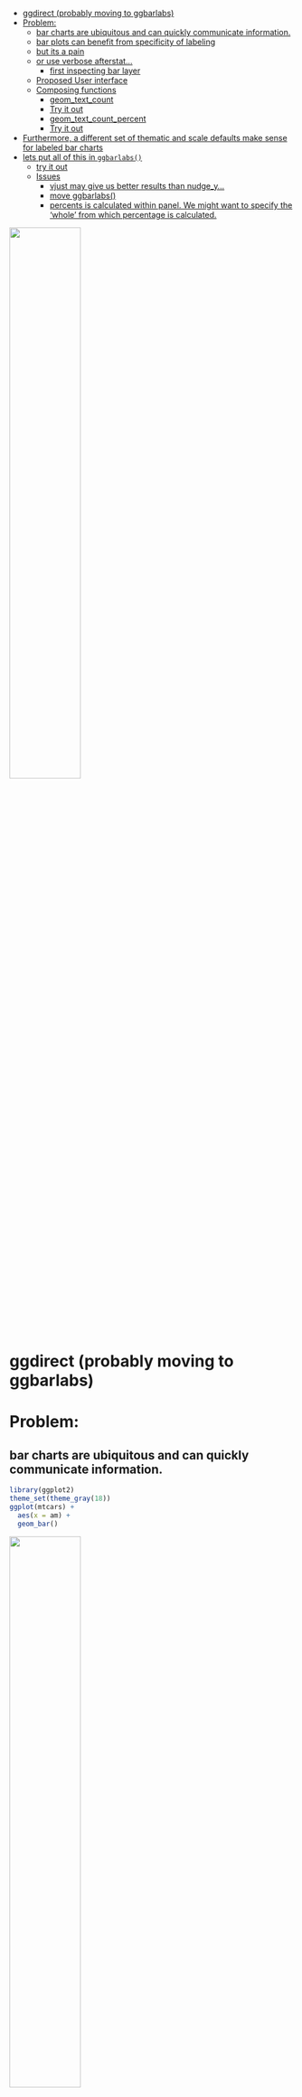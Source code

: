 
  - [ggdirect (probably moving to
    ggbarlabs)](#ggdirect-probably-moving-to-ggbarlabs)
  - [Problem:](#problem)
      - [bar charts are ubiquitous and can quickly communicate
        information.](#bar-charts-are-ubiquitous-and-can-quickly-communicate-information)
      - [bar plots can benefit from specificity of
        labeling](#bar-plots-can-benefit-from-specificity-of-labeling)
      - [but its a pain](#but-its-a-pain)
      - [or use verbose afterstat…](#or-use-verbose-afterstat)
          - [first inspecting bar layer](#first-inspecting-bar-layer)
      - [Proposed User interface](#proposed-user-interface)
      - [Composing functions](#composing-functions)
          - [geom\_text\_count](#geom_text_count)
          - [Try it out](#try-it-out)
          - [geom\_text\_count\_percent](#geom_text_count_percent)
          - [Try it out](#try-it-out-1)
  - [Furthermore, a different set of thematic and scale defaults make
    sense for labeled bar
    charts](#furthermore-a-different-set-of-thematic-and-scale-defaults-make-sense-for-labeled-bar-charts)
  - [lets put all of this in
    `ggbarlabs()`](#lets-put-all-of-this-in-ggbarlabs)
      - [try it out](#try-it-out-2)
      - [Issues](#issues)
          - [vjust may give us better results than
            nudge\_y…](#vjust-may-give-us-better-results-than-nudge_y)
          - [move ggbarlabs()](#move-ggbarlabs)
          - [percents is calculated within panel. We might want to
            specify the ‘whole’ from which percentage is
            calculated.](#percents-is-calculated-within-panel-we-might-want-to-specify-the-whole-from-which-percentage-is-calculated)

<!-- README.md is generated from README.Rmd. Please edit that file -->

<img src="man/figures/README-unnamed-chunk-2-1.png" width="50%" />

# ggdirect (probably moving to ggbarlabs)

<!-- badges: start -->

<!-- badges: end -->

# Problem:

## bar charts are ubiquitous and can quickly communicate information.

``` r
library(ggplot2)
theme_set(theme_gray(18))
ggplot(mtcars) + 
  aes(x = am) + 
  geom_bar() 
```

<img src="man/figures/README-unnamed-chunk-3-1.png" width="50%" />

``` r

p <- last_plot()
```

## bar plots can benefit from specificity of labeling

Labeled bar chart is all the fast communication of traditional data
vizualization with all the specificity of a table.

## but its a pain

either precalc…

## or use verbose afterstat…

### first inspecting bar layer

``` r
layer_data(last_plot(), 1)
#>    y count    prop x flipped_aes PANEL group ymin ymax  xmin xmax colour   fill
#> 1 19    19 0.59375 0       FALSE     1    -1    0   19 -0.45 0.45     NA grey35
#> 2 13    13 0.40625 1       FALSE     1    -1    0   13  0.55 1.45     NA grey35
#>   linewidth linetype alpha
#> 1       0.5        1    NA
#> 2       0.5        1    NA

# count column can be used via after_stat
p +
  geom_text(stat = StatCount, 
            aes(label = after_stat(count)), 
            vjust = -.7)
```

<img src="man/figures/README-unnamed-chunk-6-1.png" width="50%" />

``` r

p + 
  geom_text(stat = StatCount, 
            aes(label = after_stat(
              paste0(round(100*count/sum(count), 1) ,"%")
              )), 
            vjust = -.7)
```

<img src="man/figures/README-unnamed-chunk-6-2.png" width="50%" />

``` r

p + 
  geom_text(stat = StatCount, 
            aes(label = after_stat(
              paste0(count,"\n(",round(100*count/sum(count), 1) ,"%)")
              )), 
            vjust = -.5, lineheight = .8)
```

<img src="man/figures/README-unnamed-chunk-6-3.png" width="50%" />

``` r

layer_data(last_plot(), 2)
#>         label  y count    prop x width flipped_aes PANEL group colour size
#> 1 19\n(59.4%) 19    19 0.59375 0   0.9       FALSE     1    -1  black 3.88
#> 2 13\n(40.6%) 13    13 0.40625 1   0.9       FALSE     1    -1  black 3.88
#>   angle hjust vjust alpha family fontface lineheight
#> 1     0   0.5  -0.5    NA               1        0.8
#> 2     0   0.5  -0.5    NA               1        0.8
```

## Proposed User interface

``` r
ggplot(mtcars) + 
  aes(x = am) + 
  geom_bar() 

ggplot(mtcars) + 
  aes(x = am) + 
  geom_bar() + 
  geom_text_count()

ggplot(mtcars) + 
  aes(x = am) + 
  geom_bar() + 
  geom_text_count_percent()
```

## Composing functions

### geom\_text\_count

``` r
#' geom_text_count
#' @description Add label which is the count.  Acts like geom_bar() but text label at the position of the top of the bar.
#'
#' @param nudge_y
#' @param position
#' @param ...
#'
#' @return
#' @export
#'
#' @examples
#' library(ggplot2)
#' ggplot(mtcars) +
#'    aes(x = cyl) +
#'    geom_bar() +
#'    geom_text_count(nudge_y = .5)
geom_text_count <- function(nudge_y = 0, position =
                              ggplot2::position_dodge2(width = .9,
                                                       preserve = "single"), ...){

  ggplot2::stat_count(geom = "text",
                      ggplot2::aes(label = ggplot2::after_stat(count),
                                   y = ggplot2::after_stat(count) + nudge_y),
                      vjust = 0,
                      position = position,
                      ...
  )

}
```

### Try it out

``` r
library(ggplot2)
ggplot(mtcars) +
   aes(x = factor(cyl)) +
   geom_bar(position = "dodge") +
   geom_text_count(nudge_y = .2)
```

<img src="man/figures/README-unnamed-chunk-8-1.png" width="50%" />

``` r

last_plot() + 
  aes(fill = factor(am))
```

<img src="man/figures/README-unnamed-chunk-8-2.png" width="50%" />

### geom\_text\_count\_percent

``` r


#' geom_text_count_percent
#' @description Add label which is the count as well as percentage.  Acts like geom_bar() but text label at the position of the top of the bar.  Percentage is calculated within facet panels.
#'
#' @param nudge_y
#' @param lineheight
#' @param position
#' @param ...
#'
#' @return
#' @export
#'
#' @examples
#' library(ggplot2)
#' ggplot(mtcars) +
#'     aes(x = cyl) +
#'     geom_bar() +
#'     geom_text_count_percent(nudge_y = .5)
geom_text_count_percent <- function(nudge_y = 0,
                                    lineheight = .85,
                                    position = ggplot2::position_dodge2(width = .9,
                                                               preserve = "single"), ...){

  stat_count(geom = "text",
             ggplot2::aes(label = paste0(after_stat(count), "\n(",

                                round(
                                  100*(ggplot2::after_stat(count))/
                                    tapply(ggplot2::after_stat(count),
                                           ..PANEL..,
                                           sum)[..PANEL..],
                                  1), "%)" ),
                 y = ggplot2::after_stat(count) + nudge_y),
             vjust = 0,
             lineheight = lineheight,
             position = position,
             ...
             )
}
```

### Try it out

``` r
library(ggplot2)
ggplot(mtcars) +
    aes(x = factor(cyl)) +
    geom_bar(position = "dodge") +
    geom_text_count_percent(nudge_y = .25)
#> Warning: The dot-dot notation (`..PANEL..`) was deprecated in ggplot2 3.4.0.
#> ℹ Please use `after_stat(PANEL)` instead.
#> This warning is displayed once every 8 hours.
#> Call `lifecycle::last_lifecycle_warnings()` to see where this warning was
#> generated.
```

<img src="man/figures/README-unnamed-chunk-10-1.png" width="50%" />

``` r

last_plot() +
    aes(fill = factor(am))
```

<img src="man/figures/README-unnamed-chunk-10-2.png" width="50%" />

# Furthermore, a different set of thematic and scale defaults make sense for labeled bar charts

``` r
ggplot(mtcars) +
  aes(x = factor(cyl)) +
  geom_bar(position = "dodge") +
  geom_text_count(nudge_y = .2) +
  theme_classic() +
  theme(axis.line.y = element_blank(),
        axis.text.y.right = element_blank(),
        axis.ticks.y = element_blank(),
        axis.title.y = element_blank(),
        axis.text.y = element_blank(),
        panel.grid.major.y = element_line(color = alpha("gray35", .25)),
        panel.grid.major.x = element_blank(),
        panel.grid.minor.x = element_blank(),
        axis.line.x = element_line(colour = "gray35")) +
  scale_y_continuous(expand = expansion(mult = c(0, .1)))
```

<img src="man/figures/README-unnamed-chunk-11-1.png" width="50%" />

# lets put all of this in `ggbarlabs()`

``` r
ggbarlabs <- function(data = NULL, ...){
  ggplot(data= data , ... ) +
  theme_classic(base_size = 15) +
  theme(axis.line.y = element_blank(),
        axis.text.y.right = element_blank(),
        axis.ticks.y = element_blank(),
        axis.title.y = element_blank(),
        axis.text.y = element_blank(),
        panel.grid.major.y = element_line(color = alpha("gray35", .25)),
        panel.grid.major.x = element_blank(),
        panel.grid.minor.x = element_blank(),
        axis.line.x = element_line(colour = "gray35")) +
  scale_y_continuous(expand = expansion(mult = c(0, .15)))
}
```

## try it out

``` r
ggbarlabs(mtcars) + 
  aes(x = factor(am)) + 
  geom_bar(fill = alpha("navy", .9)) + 
  geom_text_count_percent()
```

<img src="man/figures/README-unnamed-chunk-13-1.png" width="50%" />

``` r


ggbarlabs(mtcars) + 
  aes(x = factor(am), fill = factor(cyl)) + 
  geom_bar(position = "dodge") + 
  geom_text_count_percent()
```

<img src="man/figures/README-unnamed-chunk-13-2.png" width="50%" />

## Issues

### vjust may give us better results than nudge\_y…

### move ggbarlabs()

### percents is calculated within panel. We might want to specify the ‘whole’ from which percentage is calculated.
